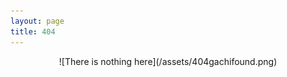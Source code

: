 ```yaml
---
layout: page
title: 404
---
```


<center>
![There is nothing here](/assets/404gachifound.png)
</center>

